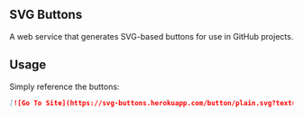 
SVG Buttons
-----------

A web service that generates SVG-based buttons for use in GitHub projects.


Usage
-----

Simply reference the buttons:

```markdown
[![Go To Site](https://svg-buttons.herokuapp.com/button/plain.svg?text=Go+To+Site)](http://spacet.me/)

